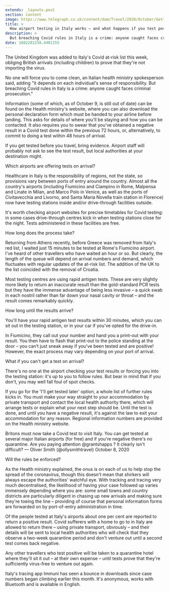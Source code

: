 ```yaml
--- 
extends: _layouts.post 
section: content 
image: https://www.telegraph.co.uk/content/dam/Travel/2020/October/GettyImages-1228337741.jpg?impolicy=logo-overlay 
title: > 
  How airport testing in Italy works – and what happens if you test positive 
description: > 
  But breaching Covid rules in Italy is a crime: anyone caught faces criminal prosecution."Airport staff will probably not ask to see the test result, but local authorities at your destination might.It's worth checking airport websites for precise timetables for Covid testing: in some cases drive-through centres kick in when testing stations close for the night.There's no one at the airport checking your test results or forcing you into the testing station: it's up to you to follow rules.Britons must now take a Covid test to visit Italy. 
date: 1602281258.4401155 
--- 
```

The United Kingdom was added to Italy's Covid at-risk list this week, obliging British arrivals (including children) to prove that they're not importing the virus.

No one will force you to come clean, an Italian health ministry spokesperson said, adding "it depends on each individual's sense of responsibility. But breaching Covid rules in Italy is a crime: anyone caught faces criminal prosecution."

Information (some of which, as of October 9, is still out of date) can be found on the Health ministry's website, where you can also download the personal declaration form which must be handed to your airline before landing. This asks for details of where you'll be staying and how you can be contacted. It also requires you to swear that you've obtained a negative result in a Covid test done within the previous 72 hours, or, alternatively, to commit to doing a test within 48 hours of arrival.

If you get tested before you travel, bring evidence. Airport staff will probably not ask to see the test result, but local authorities at your destination might.

Which airports are offering tests on arrival?

Healthcare in Italy is the responsibility of regions, not the state, so provisions vary between ports of entry around the country. Almost all the country's airports (including Fiumicino and Ciampino in Rome, Malpensa and Linate in Milan, and Marco Polo in Venice, as well as the ports of Civitavecchia and Livorno, and Santa Maria Novella train station in Florence) now have testing stations inside and/or drive-through facilities outside.

It's worth checking airport websites for precise timetables for Covid testing: in some cases drive-through centres kick in when testing stations close for the night. Tests administered in these facilities are free.

How long does the process take?

Returning from Athens recently, before Greece was removed from Italy's red list, I waited just 15 minutes to be tested at Rome's Fiumicino airport. I've heard of other travellers who have waited an hour or so. But clearly, the length of the queue will depend on arrival numbers and demand, which fluctuates with regular updates of the at-risk list. The addition of the UK to the list coincided with the removal of Croatia.

Most testing centres are using rapid antigen tests. These are very slightly more likely to return an inaccurate result than the gold-standard PCR tests but they have the immense advantage of being less invasive – a quick swab in each nostril rather than far down your nasal cavity or throat – and the result comes remarkably quickly.

How long until the results arrive?

You'll have your rapid antigen test results within 30 minutes, which you can sit out in the testing station, or in your car if you've opted for the drive-in.

In Fiumicino, they call out your number and hand you a print-out with your result. You then have to flash that print-out to the police standing at the door – you can’t just sneak away if you’ve been tested and are positive! However, the exact process may vary depending on your port of arrival.

What if you can't get a test on arrival?

There's no one at the airport checking your test results or forcing you into the testing station: it's up to you to follow rules. But bear in mind that if you don't, you may well fall foul of spot checks.

If you go for the 'I'll get tested later' option, a whole list of further rules kicks in. You must make your way straight to your accommodation by private transport and contact the local health authority there, which will arrange tests or explain what your next step should be. Until the test is done, and until you have a negative result, it's against the law to exit your accommodation for any reason. Regional information numbers are provided on the Health ministry website.

Britons must now take a Covid test to visit Italy. You can get tested at several major Italian airports (for free) and if you're negative there's no quarantine. Are you paying attention @grantshapps ? It clearly isn't difficult? — Oliver Smith (@ollysmithtravel) October 8, 2020

Will the rules be enforced?

As the Health ministry explained, the onus is on each of us to help stop the spread of the coronavirus, though this doesn't mean that shirkers will always escape the authorities' watchful eye. With tracking and tracing very much decentralised, the likelihood of having your case followed up varies immensely depending where you are: some small towns and country districts are particularly diligent in chasing up new arrivals and making sure they're toeing the line – providing of course that personal information forms are forwarded on by port-of-entry administration in time.

Of the people tested at Italy's airports about one per cent are reported to return a positive result. Covid sufferers with a home to go to in Italy are allowed to return there – using private transport, obviously – and their details will be sent to local health authorities who will check that they observe a two-week quarantine period and don't venture out until a second test comes back negative.

Any other travellers who test positive will be taken to a quarantine hotel where they'll sit it out – at their own expense – until tests prove that they're sufficiently virus-free to venture out again.

Italy's tracing app Immuni has seen a bounce in downloads since case numbers began climbing earlier this month. It's anonymous, works with Bluetooth and is available in English.